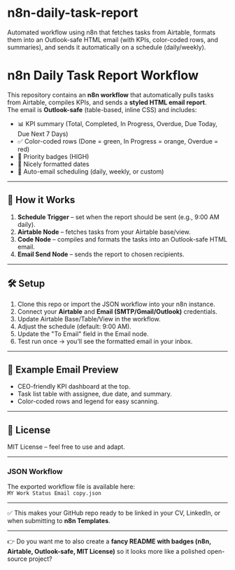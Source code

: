 # n8n-daily-task-report
Automated workflow using n8n that fetches tasks from Airtable, formats them into an Outlook-safe HTML email (with KPIs, color-coded rows, and summaries), and sends it automatically on a schedule (daily/weekly).
# n8n Daily Task Report Workflow

This repository contains an **n8n workflow** that automatically pulls tasks from Airtable, compiles KPIs, and sends a **styled HTML email report**.  
The email is **Outlook-safe** (table-based, inline CSS) and includes:

- 📊 KPI summary (Total, Completed, In Progress, Overdue, Due Today, Due Next 7 Days)  
- ✅ Color-coded rows (Done = green, In Progress = orange, Overdue = red)  
- 🔴 Priority badges (HIGH)  
- 📅 Nicely formatted dates  
- 📨 Auto-email scheduling (daily, weekly, or custom)  

---

## 🚀 How it Works
1. **Schedule Trigger** – set when the report should be sent (e.g., 9:00 AM daily).  
2. **Airtable Node** – fetches tasks from your Airtable base/view.  
3. **Code Node** – compiles and formats the tasks into an Outlook-safe HTML email.  
4. **Email Send Node** – sends the report to chosen recipients.  

---

## 🛠 Setup
1. Clone this repo or import the JSON workflow into your n8n instance.  
2. Connect your **Airtable** and **Email (SMTP/Gmail/Outlook)** credentials.  
3. Update Airtable Base/Table/View in the workflow.  
4. Adjust the schedule (default: 9:00 AM).  
5. Update the "To Email" field in the Email node.  
6. Test run once → you’ll see the formatted email in your inbox.  

---

## 📌 Example Email Preview
- CEO-friendly KPI dashboard at the top.  
- Task list table with assignee, due date, and summary.  
- Color-coded rows and legend for easy scanning.  

---

## 📜 License
MIT License – feel free to use and adapt.  

---

### JSON Workflow
The exported workflow file is available here:  
`MY Work Status Email copy.json`

---

✅ This makes your GitHub repo ready to be linked in your CV, LinkedIn, or when submitting to **n8n Templates**.

---

👉 Do you want me to also create a **fancy README with badges (n8n, Airtable, Outlook-safe, MIT License)** so it looks more like a polished open-source project?

